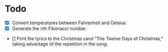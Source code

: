 
# Todo
- [X] Convert temperatures between Fahrenheit and Celsius.
- [X] Generate the nth Fibonacci number.
- [] Print the lyrics to the Christmas carol “The Twelve Days of Christmas,” taking advantage of the repetition in the song.
